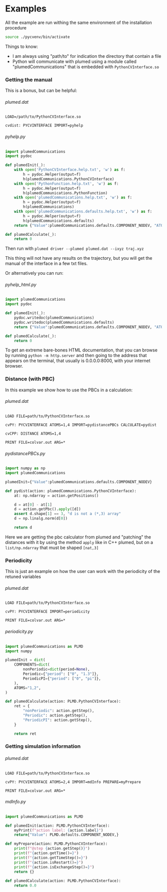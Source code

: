 # Examples

All the example are run withing the same environment of the installation procedure
```bash
source ./pycvenv/bin/activate
```
Things to know:
 - I am always using "path/to" for indication the directory that contain a file
 - Python will communicate with plumed using a module called "plumedCommunications" that is embedded with `PythonCVInterface.so`


### Getting the manual

This is a bonus, but can be helpful:

###### plumed.dat

```plumed
LOAD=/path/to/PythonCVInterface.so

cvdist: PYCVINTERFACE IMPORT=pyhelp
```
###### pyhelp.py
```python
import plumedCommunications
import pydoc

def plumedInit(_):
    with open('PythonCVInterface.help.txt', 'w') as f:
        h = pydoc.Helper(output=f)
        h(plumedCommunications.PythonCVInterface)
    with open('PythonFunction.help.txt', 'w') as f:
        h = pydoc.Helper(output=f)
        h(plumedCommunications.PythonFunction)
    with open('plumedCommunications.help.txt', 'w') as f:
        h = pydoc.Helper(output=f)
        h(plumedCommunications)
    with open('plumedCommunications.defaults.help.txt', 'w') as f:
        h = pydoc.Helper(output=f)
        h(plumedCommunications.defaults)
    return {"Value":plumedCommunications.defaults.COMPONENT_NODEV, "ATOMS":"1"}

def plumedCalculate(_):
    return 0
```
Then run with
`plumed driver --plumed plumed.dat --ixyz traj.xyz`

This thing will not have any results on the trajectory, but you will get the manual of the interface in a few txt files.

Or alternatively you can run:
###### pyhelp_html.py
```python
import plumedCommunications
import pydoc

def plumedInit(_):
    pydoc.writedoc(plumedCommunications)
    pydoc.writedoc(plumedCommunications.defaults)
    return {"Value":plumedCommunications.defaults.COMPONENT_NODEV, "ATOMS":"1"}

def plumedCalculate(_):
    return 0
```
To get an extreme bare-bones HTML documentation, that you can browse 
by running `python -m http.server` and then going to the address that appears on the terminal, that usually is 0.0.0.0:8000, with your internet browser.

### Distance (with PBC)

In this example we show how to use the PBCs in a calculation:

###### plumed.dat
```plumed
LOAD FILE=path/to/PythonCVInterface.so

cvPY: PYCVINTERFACE ATOMS=1,4 IMPORT=pydistancePBCs CALCULATE=pydist

cvCPP: DISTANCE ATOMS=1,4

PRINT FILE=colvar.out ARG=*
```
###### pydistancePBCs.py
```python
import numpy as np
import plumedCommunications

plumedInit={"Value":plumedCommunications.defaults.COMPONENT_NODEV}

def pydist(action: plumedCommunications.PythonCVInterface):
    at: np.ndarray = action.getPositions()

    d = at[0] - at[1]
    d = action.getPbc().apply([d])
    assert d.shape[1] == 3, "d is not a (*,3) array"
    d = np.linalg.norm(d[0])

    return d

```
Here we are getting the pbc calculator from plumed and "patching" the distances with it by using the method `apply` like in C++ plumed, but on a `list/np.ndarray` that must be shaped `[nat,3]`

### Periodicity

This is just an example on how the user can work with the periodicity of the retuned variables
###### plumed.dat
```plumed
LOAD FILE=path/to/PythonCVInterface.so

cvPY: PYCVINTERFACE IMPORT=periodicity

PRINT FILE=colvar.out ARG=*
```

###### periodicity.py
```python
import plumedCommunications as PLMD
import numpy

plumedInit = dict(
    COMPONENTS=dict(
        nonPeriodic=dict(period=None),
        Periodic={"period": ["0", "1.3"]},
        PeriodicPI={"period": ["0", "pi"]},
    ),
    ATOMS="1,2",
)

def plumedCalculate(action: PLMD.PythonCVInterface):
    ret = {
        "nonPeriodic": action.getStep(),
        "Periodic": action.getStep(),
        "PeriodicPI": action.getStep(),
    }

    return ret
```

### Getting simulation information

###### plumed.dat
```plumed
LOAD FILE=path/to/PythonCVInterface.so

cvPY: PYCVINTERFACE ATOMS=2,4 IMPORT=mdInfo PREPARE=myPrepare

PRINT FILE=colvar.out ARG=*
```

###### mdInfo.py
```python
import plumedCommunications as PLMD

def plumedInit(action: PLMD.PythonCVInterface):
    myPrint(f"action label: {action.label}")
    return{"Value": PLMD.defaults.COMPONENT_NODEV,}

def myPrepare(action: PLMD.PythonCVInterface):
    print(f"@step {action.getStep()}")
    print(f"{action.getTime()=}")
    print(f"{action.getTimeStep()=}")
    print(f"{action.isRestart()=}")
    print(f"{action.isExchangeStep()=}")
    return {}
    
def plumedCalculate(action: PLMD.PythonCVInterface):
    return 0.0
```